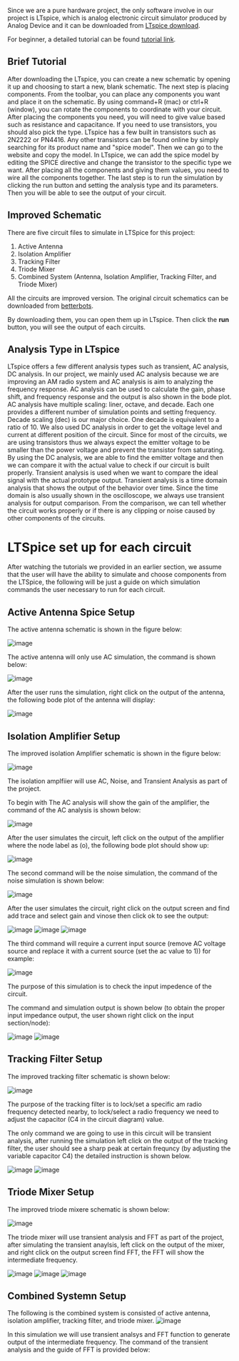 Since we are a pure hardware project, the only software involve in our project is LTspice, which is analog electronic circuit simulator produced by Analog Device and it can be downloaded from [LTspice download](https://www.analog.com/en/design-center/design-tools-and-calculators/ltspice-simulator.html).

For beginner, a detailed tutorial can be found [tutorial link](https://www.analog.com/en/education/education-library/videos/video-series/ltspice-getting-started-tutorial.html).

## Brief Tutorial
After downloading the LTspice, you can create a new schematic by opening it up and choosing to start a new, blank schematic. The next step is placing components. From the toolbar, you can place any components you want and place it on the schematic. By using command+R (mac) or ctrl+R (window), you can rotate the components to coordinate with your circuit. After placing the components you need, you will need to give value based such as resistance and capacitance. If you need to use transistors, you should also pick the type. LTspice has a few built in transistors such as 2N2222 or PN4416. Any other transistors can be found online by simply searching for its product name and "spice model". Then we can go to the website and copy the model. In LTspice, we can add the spice model by editing the SPICE directive and change the transistor to the specific type we want. After placing all the components and giving them values, you need to wire all the components together. The last step is to run the simulation by clicking the run button and setting the analysis type and its parameters. Then you will be able to see the output of your circuit.

## Improved Schematic
There are five circuit files to simulate in LTSpice for this project:

1. Active Antenna
2. Isolation Amplifier
3. Tracking Filter
4. Triode Mixer
5. Combined System (Antenna, Isolation Amplifier, Tracking Filter, and Triode Mixer)

All the circuits are improved version. The original circuit schematics can be downloaded from [betterbots](http://www.betterbots.com/). 

By downloading them, you can open them up in LTspice. Then click the **run** button, you will see the output of each circuits. 

## Analysis Type in LTspice
LTspice offers a few different analysis types such as transient, AC analysis, DC analysis. In our project, we mainly used AC analysis because we are improving an AM radio system and AC analysis is aim to analyzing the frequency response. AC analysis can be used to calculate the gain, phase shift, and frequency response and the output is also shown in the bode plot. AC analysis have multiple scaling: liner, octave, and decade. Each one provides a different number of simulation points and setting frequency. Decade scaling (dec) is our major choice. One decade is equivalent to a ratio of 10. We also used DC analysis in order to get the voltage level and current at different position of the circuit. Since for most of the circuits, we are using transistors thus we always expect the emitter voltage to be smaller than the power voltage and prevent the transistor from saturating. By using the DC analysis, we are able to find the emitter voltage and then we can compare it with the actual value to check if our circuit is built properly. Transient analysis is used when we want to compare the ideal signal with the actual prototype output. Transient analysis is a time domain analysis that shows the output of the behavior over time. Since the time domain is also usually shown in the oscilloscope, we always use transient analysis for output comparison. From the comparison, we can tell whether the circuit works properly or if there is any clipping or noise caused by other components of the circuits.

# LTSpice set up for each circuit
After watching the tutorials we provided in an earlier section, we assume that the user will have the ability to simulate and choose components from the LTSpice, the following will be just a guide on which simulation commands the user necessary to run for each circuit.

## Active Antenna Spice Setup

The active antenna schematic is shown in the figure below:

![image](https://user-images.githubusercontent.com/98863790/235391792-e42ed6e1-e10f-4022-b5ba-1897ad460bd8.png)

The active antenna will only use AC simulation, the command is shown below:

![image](https://user-images.githubusercontent.com/98863790/235392040-710a7fa3-0821-48cf-8684-cbcfc8d4ad14.png)

After the user runs the simulation, right click on the output of the antenna, the following bode plot of the antenna will display:

![image](https://user-images.githubusercontent.com/98863790/235392148-1baf566c-9203-4a24-9968-a5b03f882baa.png)

## Isolation Amplifier Setup

The improved isolation Amplifier schematic is shown in the figure below:

![image](https://user-images.githubusercontent.com/98863790/235392525-c0bc67cb-1988-4587-b19e-03c763931657.png)

The isolation amplfiier will use AC, Noise, and Transient Analysis as part of the project.

To begin with The AC analysis will show the gain of the amplifier, the command of the AC analysis is shown below:

![image](https://user-images.githubusercontent.com/98863790/235392728-9c222fa6-4f20-4456-8b2f-1b2849c4f1e2.png)

After the user simulates the circuit, left click on the output of the amplifier where the node label as (o), the following bode plot should show up:

![image](https://user-images.githubusercontent.com/98863790/235393047-93238f70-d5be-4a10-b4df-43f00745b3fc.png)

The second command will be the noise simulation, the command of the noise simulation is shown below:

![image](https://user-images.githubusercontent.com/98863790/235393405-1d1df9a9-fce1-4571-8af9-ce8723937a39.png)

After the user simulates the circuit, right click on the output screen and find add trace and select gain and vinose then click ok to see the output:

![image](https://user-images.githubusercontent.com/98863790/235393572-2adabc09-4914-440f-a6bd-822f4fd6466b.png)
![image](https://user-images.githubusercontent.com/98863790/235393707-f236b857-085c-4ce2-bc3c-8f9fddbe2923.png)
![image](https://user-images.githubusercontent.com/98863790/235393749-2d47875a-8011-4321-a7bb-c23be9cf8874.png)

The third command will require a current input source (remove AC voltage source and replace it with a current source (set the ac value to 1)) for example:

![image](https://user-images.githubusercontent.com/98863790/235393988-d505fefe-4534-44ed-962f-2a3fa2fe94bd.png)

The purpose of this simulation is to check the input impedence of the circuit.

The command and simulation output is shown below (to obtain the proper input impedance output, the user shown right click on the input section/node):

![image](https://user-images.githubusercontent.com/98863790/235394205-0171ca88-ae96-4dc6-a9c1-43eb7d0b8e36.png)
![image](https://user-images.githubusercontent.com/98863790/235394392-9ba96947-166b-4635-b01a-53781192a0dd.png)

## Tracking Filter Setup

The improved tracking filter schematic is shown below:

![image](https://user-images.githubusercontent.com/98863790/235395992-bd5ccc91-b8d0-474f-aadc-9f747bf05651.png)

The purpose of the tracking filter is to lock/set a specific am radio frequency detected nearby, to lock/select a radio frequency we need to adjust the capacitor (C4 in the circuit diagram) value.

The only command we are going to use in this circuit will be transient analysis, after running the simulation left click on the output of the tracking filter, the user should see a sharp peak at certain frequncy (by adjusting the variable capacitor C4) the detailed instruction is shown below.

![image](https://user-images.githubusercontent.com/98863790/235396118-513d01a1-19fa-4a90-82c8-32cb89b3bf84.png)
![image](https://user-images.githubusercontent.com/98863790/235396345-66bd6307-35d9-470b-80c2-89cb81268d1c.png)


## Triode Mixer Setup

The improved triode mixere schematic is shown below:

![image](https://user-images.githubusercontent.com/98863790/235394937-3e620f4b-e5f0-42c0-93a5-c7b5e437ec20.png)

The triode mixer will use transient analysis and FFT as part of the project, after simulating the transient anaylsis, left click on the output of the mixer, and right click on the output screen find FFT, the FFT will show the intermediate frequency.

![image](https://user-images.githubusercontent.com/98863790/235395525-d429e01f-2ca1-43f6-af32-a5b240e55644.png)
![image](https://user-images.githubusercontent.com/98863790/235395759-f323c1db-92af-4b21-9ef0-78142b325ae8.png)
![image](https://user-images.githubusercontent.com/98863790/235395829-e2e5731c-6157-4e66-87e9-9bf583c4902b.png)

## Combined Systemn Setup

The following is the combined system is consisted of active antenna, isolation amplifier, tracking filter, and triode mixer. 
![image](https://user-images.githubusercontent.com/98863790/235400669-b278faf8-2d1d-46da-b470-52d45596f2c1.png)

In this simulation we will use transient analsys and FFT function to generate output of the intermediate frequency. The command of the transient analysis and the guide of FFT is provided below:











